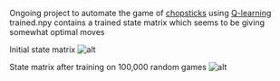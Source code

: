 Ongoing project to automate the game of [chopsticks](https://en.wikipedia.org/wiki/Chopsticks_(hand_game)) using [Q-learning](https://en.wikipedia.org/wiki/Q-learning)
trained.npy contains a trained state matrix which seems to be giving somewhat optimal moves

Initial state matrix
![alt](http://imgur.com/TOzFdPh.png)

State matrix after training on 100,000 random games
![alt](http://imgur.com/TZClnmA.png)
